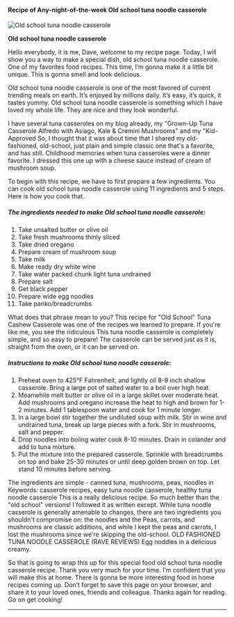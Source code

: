             

#### Recipe of Any-night-of-the-week Old school tuna noodle casserole

![Old school tuna noodle casserole](https://img-global.cpcdn.com/recipes/6237143708991488/751x532cq70/old-school-tuna-noodle-casserole-recipe-main-photo.jpg)

**Old school tuna noodle casserole**

Hello everybody, it is me, Dave, welcome to my recipe page. Today, I will show you a way to make a special dish, old school tuna noodle casserole. One of my favorites food recipes. This time, I’m gonna make it a little bit unique. This is gonna smell and look delicious.

Old school tuna noodle casserole is one of the most favored of current trending meals on earth. It’s enjoyed by millions daily. It’s easy, it’s quick, it tastes yummy. Old school tuna noodle casserole is something which I have loved my whole life. They are nice and they look wonderful.

I have several tuna casseroles on my blog already, my "Grown-Up Tuna Casserole Alfredo with Asiago, Kale & Cremini Mushrooms" and my "Kid-Approved So, I thought that it was about time that I shared my old-fashioned, old-school, just plain and simple classic one that's a favorite, and has still. Childhood memories when tuna casseroles were a dinner favorite. I dressed this one up with a cheese sauce instead of cream of mushroom soup.

To begin with this recipe, we have to first prepare a few ingredients. You can cook old school tuna noodle casserole using 11 ingredients and 5 steps. Here is how you cook that.

##### The ingredients needed to make Old school tuna noodle casserole:

1.  Take unsalted butter or olive oil
2.  Take fresh mushrooms thinly sliced
3.  Take dried oregano
4.  Prepare cream of mushroom soup
5.  Take milk
6.  Make ready dry white wine
7.  Take water packed chunk light tuna undrained
8.  Prepare salt
9.  Get black pepper
10.  Prepare wide egg noodles
11.  Take panko/breadcrumbs

What does that phrase mean to you? This recipe for "Old School" Tuna Cashew Casserole was one of the recipes we learned to prepare. If you're like me, you see the ridiculous This tuna noodle casserole is completely simple, and so easy to prepare! The casserole can be served just as it is, straight from the oven, or it can be served on.

##### Instructions to make Old school tuna noodle casserole:

1.  Preheat oven to 425°F Fahrenheit, and lightly oil 8-9 inch shallow casserole. Bring a large pot of salted water to a boil over high heat.
2.  Meanwhile melt butter or olive oil in a large skillet over moderate heat. Add mushrooms and oregano increase the heat to high and brown for 1-2 minutes. Add 1 tablespoon water and cook for 1 minute longer.
3.  In a large bowl stir together the undiluted soup with milk. Stir in wine and undrained tuna, break up large pieces with a fork. Stir in mushrooms, salt and pepper.
4.  Drop noodles into boling water cook 8-10 minutes. Drain in colander and add to tuna mixture.
5.  Put the mixture into the prepared casserole. Sprinkle with breadcrumbs on top and bake 25-30 minutes or until deep golden brown on top. Let stand 10 minutes before serving.

The ingredients are simple - canned tuna, mushrooms, peas, noodles in Keywords: casserole recipes, easy tuna noodle casserole, healthy tuna noodle casserole This is a really delicious recipe. So much better than the "old school" versions! I followed it as written except. While tuna noodle casserole is generally amenable to changes, there are two ingredients you shouldn't compromise on: the noodles and the Peas, carrots, and mushrooms are classic additions, and while I kept the peas and carrots, I lost the mushrooms since we're skipping the old-school. OLD FASHIONED TUNA NOODLE CASSEROLE (RAVE REVIEWS) Egg noddles in a delicious creamy.

So that is going to wrap this up for this special food old school tuna noodle casserole recipe. Thank you very much for your time. I’m confident that you will make this at home. There is gonna be more interesting food in home recipes coming up. Don’t forget to save this page on your browser, and share it to your loved ones, friends and colleague. Thanks again for reading. Go on get cooking!

* * *